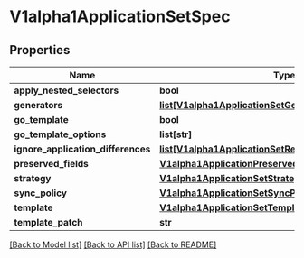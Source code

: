 # V1alpha1ApplicationSetSpec

## Properties
Name | Type | Description | Notes
------------ | ------------- | ------------- | -------------
**apply_nested_selectors** | **bool** |  | [optional] 
**generators** | [**list[V1alpha1ApplicationSetGenerator]**](V1alpha1ApplicationSetGenerator.md) |  | [optional] 
**go_template** | **bool** |  | [optional] 
**go_template_options** | **list[str]** |  | [optional] 
**ignore_application_differences** | [**list[V1alpha1ApplicationSetResourceIgnoreDifferences]**](V1alpha1ApplicationSetResourceIgnoreDifferences.md) |  | [optional] 
**preserved_fields** | [**V1alpha1ApplicationPreservedFields**](V1alpha1ApplicationPreservedFields.md) |  | [optional] 
**strategy** | [**V1alpha1ApplicationSetStrategy**](V1alpha1ApplicationSetStrategy.md) |  | [optional] 
**sync_policy** | [**V1alpha1ApplicationSetSyncPolicy**](V1alpha1ApplicationSetSyncPolicy.md) |  | [optional] 
**template** | [**V1alpha1ApplicationSetTemplate**](V1alpha1ApplicationSetTemplate.md) |  | [optional] 
**template_patch** | **str** |  | [optional] 

[[Back to Model list]](../README.md#documentation-for-models) [[Back to API list]](../README.md#documentation-for-api-endpoints) [[Back to README]](../README.md)

